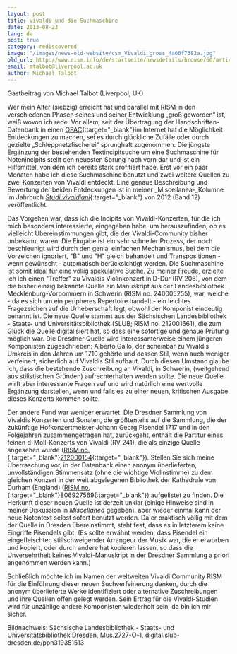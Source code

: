 ```yaml
---
layout: post
title: Vivaldi und die Suchmaschine
date: 2013-08-23
lang: de
post: true
category: rediscovered
image: "/images/news-old-website/csm_Vivaldi_gross_4a60f7382a.jpg"
old_url: http://www.rism.info/de/startseite/newsdetails/browse/60/article/64/vivaldi-and-a-search-engine.html
email: mtalbot@liverpool.ac.uk
author: Michael Talbot
---
```


Gastbeitrag von Michael Talbot (Liverpool, UK)

Wer mein Alter (siebzig) erreicht hat und parallel mit RISM in den verschiedenen Phasen seines und seiner Entwicklung „groß geworden“ ist, weiß wovon ich rede. Vor allem, seit der Übertragung der Handschriften-Datenbank in einen [OPAC](http://opac.rism.info/){:target="_blank"}im Internet hat die Möglichkeit Entdeckungen zu machen, sei es durch glückliche Zufälle oder durch gezielte „Schleppnetzfischerei“ sprunghaft zugenommen. Die jüngste Ergänzung der bestehenden Textincipitsuche um eine Suchmaschine für Notenincipits stellt den neuesten Sprung nach vorn dar und ist ein Hilfsmittel, von dem ich bereits stark profitiert habe. Erst vor ein paar Monaten habe ich diese Suchmaschine benutzt und zwei weitere Quellen zu zwei Konzerten von Vivaldi entdeckt. Eine genaue Beschreibung und Bewertung der beiden Entdeckungen ist in meiner _Miscellanea-_Kolumne im Jahrbuch [_Studi vivaldiani_](http://www.cini.it/publications/studi-vivaldiani-rivista-annuale-dellistituto-italiano-antonio-vivaldi){:target="_blank"} von 2012 (Band 12) veröffentlicht.


Das Vorgehen war, dass ich die Incipits von Vivaldi-Konzerten, für die ich mich besonders interessierte, eingegeben habe, um herauszufinden, ob es vielleicht Übereinstimmungen gibt, die der Vivaldi-Community bisher unbekannt waren. Die Eingabe ist ein sehr schneller Prozess, der noch beschleunigt wird durch den genial einfachen Mechanismus, bei dem die Vorzeichen ignoriert, "B" und "H" gleich behandelt und Transpositionen - wenn gewünscht - automatisch berücksichtigt werden. Die Suchmaschine ist somit ideal für eine völlig spekulative Suche. Zu meiner Freude, erzielte ich ich einen "Treffer" zu Vivaldis Violinkonzert in D-Dur (RV 206), von dem die bisher einzig bekannte Quelle ein Manuskript aus der Landesbibliothek Mecklenburg-Vorpommern in Schwerin (RISM no. 240005255), war, welche - da es sich um ein peripheres Repertoire handelt - ein leichtes Fragezeichen auf die Urheberschaft legt, obwohl der Komponist eindeutig benannt ist. Die neue Quelle stammt aus der Sächsischen Landesbibliothek - Staats- und Universitätsbibliothek (SLUB; RISM no. 212001661), die zum Glück die Quelle digitalisiert hat, so dass eine sofortige und genaue Prüfung möglich war. Die Dresdner Quelle wird interessanterweise einem jüngeren Komponisten zugeschrieben: Alberto Gallo, der scheinbar zu Vivaldis Umkreis in den Jahren um 1710 gehörte und dessen Stil, wenn auch weniger verfeinert, sicherlich auf Vivaldis Stil aufbaut. Durch diesen Umstand glaube ich, dass die bestehende Zuschreibung an Vivaldi, in Schwerin, (weitgehend aus stilistischen Gründen) aufrechterhalten werden sollte. Die neue Quelle wirft aber interessante Fragen auf und wird natürlich eine wertvolle Ergänzung darstellen, wenn und falls es zu einer neuen, kritischen Ausgabe dieses Konzerts kommen sollte.

Der andere Fund war weniger erwartet. Die Dresdner Sammlung von Vivaldis Konzerten und Sonaten, die größtenteils auf die Sammlung, die der zukünftige Hofkonzertmeister Johann Georg Pisendel 1717 und in den Folgejahren zusammengetragen hat, zurückgeht, enthält die Partitur eines feinen d-Moll-Konzerts von Vivaldi (RV 241), die als einzige Quelle angesehen wurde ([RISM no.](http://opac.rism.info/search?documentid=212000154){:target="_blank"}[212000154](http://opac.rism.info/search?documentid=212000154){:target="_blank"}). Stellen Sie sich meine Überraschung vor, in der Datenbank einen anonym überlieferten, unvollständigen Stimmensatz (ohne die wichtige Violinstimme) zu dem gleichen Konzert in der weit abgelegenen Bibliothek der Kathedrale von Durham (England) ([RISM no.](http://opac.rism.info/search?documentid=806927569){:target="_blank"}[806927569](http://opac.rism.info/search?documentid=806927569){:target="_blank"}) aufgelistet zu finden. Die Herkunft dieser neuen Quelle ist derzeit unklar (einige Hinweise sind in meiner Diskussion in _Miscellanea_ gegeben), aber wieder einmal kann der neue Notentext selbst sofort benutzt werden. Da er praktisch völlig mit dem der Quelle in Dresden übereinstimmt, steht fest, dass es in letzterem keine Eingriffe Pisendels gibt. (Es sollte erwähnt werden, dass Pisendel ein eingefleischter, stillschweigender Arrangeur der Musik war, die er erworben und kopiert, oder durch andere hat kopieren lassen, so dass die Unversehrtheit keines Vivaldi-Manuskript in der Dresdner Sammlung a priori angenommen werden kann.)


Schließlich möchte ich im Namen der weltweiten Vivaldi Community RISM für die Einführung dieser neuen Suchverfeinerung danken, durch die anonym überlieferte Werke identifiziert oder alternative Zuschreibungen und ihre Quellen offen gelegt werden. Sein Ertrag für die Vivaldi-Studien wird für unzählige andere Komponisten wiederholt sein, da bin ich mir sicher.


Bildnachweis: Sächsische Landesbibliothek - Staats- und Universitätsbibliothek Dresden, Mus.2727-O-1, digital.slub-dresden.de/ppn319351513